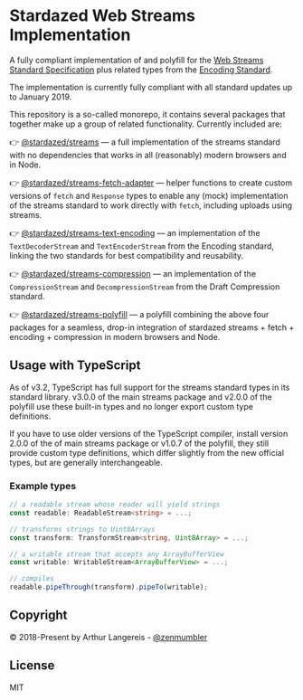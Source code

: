 Stardazed Web Streams Implementation
====================================
A fully compliant implementation of and polyfill for the
[Web Streams Standard Specification](https://streams.spec.whatwg.org) plus related types
from the [Encoding Standard](https://encoding.spec.whatwg.org).

The implementation is currently fully compliant with all standard updates up to January 2019.

This repository is a so-called monorepo, it contains several packages that
together make up a group of related functionality. Currently included are:

👉 [@stardazed/streams](https://www.npmjs.com/package/@stardazed/streams) —
a full implementation of the streams standard with no dependencies that works
in all (reasonably) modern browsers and in Node.

👉 [@stardazed/streams-fetch-adapter](https://www.npmjs.com/package/@stardazed/streams-fetch-adapter) —
helper functions to create custom versions of `fetch` and `Response` types
to enable any (mock) implementation of the streams standard to work directly
with `fetch`, including uploads using streams.

👉 [@stardazed/streams-text-encoding](https://www.npmjs.com/package/@stardazed/streams-text-encoding) —
an implementation of the `TextDecoderStream` and `TextEncoderStream` from the
Encoding standard, linking the two standards for best compatibility and reusability.

👉 [@stardazed/streams-compression](https://www.npmjs.com/package/@stardazed/streams-compression) —
an implementation of the `CompressionStream` and `DecompressionStream` from the
Draft Compression standard.

👉 [@stardazed/streams-polyfill](https://www.npmjs.com/package/@stardazed/streams-polyfill) —
a polyfill combining the above four packages for a seamless, drop-in integration
of stardazed streams + fetch + encoding + compression in modern browsers and Node.

Usage with TypeScript
---------------------
As of v3.2, TypeScript has full support for the streams standard types in its
standard library. v3.0.0 of the main streams package and v2.0.0 of the polyfill use
these built-in types and no longer export custom type definitions.

If you have to use older versions of the TypeScript compiler, install version 2.0.0
of the of main streams package or v1.0.7 of the polyfill, they still provide custom
type definitions, which differ slightly from the new official types, but are generally
interchangeable.

### Example types
```ts
// a readable stream whose reader will yield strings
const readable: ReadableStream<string> = ...;

// transforms strings to Uint8Arrays
const transform: TransformStream<string, Uint8Array> = ...;

// a writable stream that accepts any ArrayBufferView
const writable: WritableStream<ArrayBufferView> = ...;

// compiles
readable.pipeThrough(transform).pipeTo(writable);
```

Copyright
---------
© 2018-Present by Arthur Langereis - [@zenmumbler](https://twitter.com/zenmumbler)

License
-------
MIT
